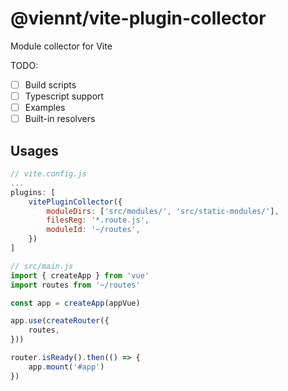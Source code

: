 # @viennt/vite-plugin-collector

Module collector for Vite

TODO:
- [ ] Build scripts
- [ ] Typescript support
- [ ] Examples
- [ ] Built-in resolvers

## Usages

```javascript
// vite.config.js
...
plugins: [
    vitePluginCollector({
        moduleDirs: ['src/modules/', 'src/static-modules/'],
        filesReg: '*.route.js',
        moduleId: '~/routes',
    })
]
```

```javascript
// src/main.js
import { createApp } from 'vue'
import routes from '~/routes'

const app = createApp(appVue)

app.use(createRouter({
    routes,
}))

router.isReady().then(() => {
    app.mount('#app')
})
```